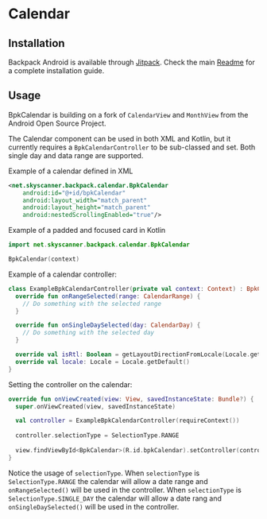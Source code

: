 # Calendar

## Installation

Backpack Android is available through [Jitpack](https://jitpack.io/#Skyscanner/backpack-android). Check the main [Readme](https://github.com/skyscanner/backpack-android#installation) for a complete installation guide.

## Usage

BpkCalendar is building on a fork of `CalendarView` and `MonthView` from the Android Open Source Project.

The Calendar component can be used in both XML and Kotlin, but it currently requires a `BpkCalendarController` to be sub-classed and set.
Both single day and data range are supported. 

Example of a calendar defined in XML

```xml
<net.skyscanner.backpack.calendar.BpkCalendar
    android:id="@+id/bpkCalendar"
    android:layout_width="match_parent"
    android:layout_height="match_parent"
    android:nestedScrollingEnabled="true"/>
```

Example of a padded and focused card in Kotlin

```Kotlin
import net.skyscanner.backpack.calendar.BpkCalendar

BpkCalendar(context)
```

Example of a calendar controller:

```Kotlin
class ExampleBpkCalendarController(private val context: Context) : BpkCalendarController() {
  override fun onRangeSelected(range: CalendarRange) {
    // Do something with the selected range
  }

  override fun onSingleDaySelected(day: CalendarDay) {
    // Do something with the selected day
  }

  override val isRtl: Boolean = getLayoutDirectionFromLocale(Locale.getDefault()) == LAYOUT_DIRECTION_RTL
  override val locale: Locale = Locale.getDefault()
}
```

Setting the controller on the calendar:

```Kotlin
override fun onViewCreated(view: View, savedInstanceState: Bundle?) {
  super.onViewCreated(view, savedInstanceState)

  val controller = ExampleBpkCalendarController(requireContext())
  
  controller.selectionType = SelectionType.RANGE
  
  view.findViewById<BpkCalendar>(R.id.bpkCalendar).setController(controller)
}
```

Notice the usage of `selectionType`. 
When `selectionType` is `SelectionType.RANGE` the calendar will allow a date range and `onRangeSelected()` will be used in the controller.
When `selectionType` is `SelectionType.SINGLE_DAY` the calendar will allow a date rang and `onSingleDaySelected()` will be used in the controller.
